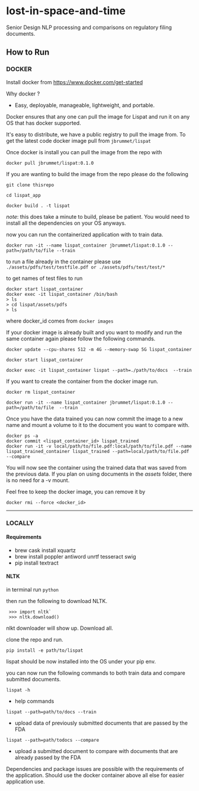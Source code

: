 # lost-in-space-and-time
Senior Design NLP processing and comparisons on regulatory filing documents. 

## How to Run

### DOCKER

Install docker from  https://www.docker.com/get-started


Why docker ?

* Easy, deployable, manageable, lightweight, and portable. 


Docker ensures that any one can pull the image for Lispat and run it on any OS that has docker supported. 

It's easy to distribute, we have a public registry to pull the image from. To get the latest code docker image pull from `jbrummet/lispat`

Once docker is install you can pull the image from the repo with

```
docker pull jbrummet/lispat:0.1.0
```


If you are wanting to build the image from the repo please do the following 

```
git clone thisrepo

cd lispat_app

docker build . -t lispat

```

*note*: this does take a minute to build, please be patient. You would need to install all the dependencies on your OS anyways.

now you can run the containerized application with to train data.

`docker run -it --name lispat_container jbrummet/lispat:0.1.0 --path=/path/to/file --train`

to run a file already in the container please use `./assets/pdfs/test/testfile.pdf or ./assets/pdfs/test/test/*`

to get names of test files to run 
```
docker start lispat_container
docker exec -it lispat_container /bin/bash
> ls 
> cd lispat/assets/pdfs
> ls
 ```

where docker_id comes from `docker images`

If your docker image is already built and you want to modify and run the same container again please follow the following commands.

`docker update --cpu-shares 512 -m 4G --memory-swap 5G lispat_container`

`docker start lispat_container`

`docker exec -it lispat_container lispat --path=./path/to/docs  --train`


If you want to create the container from the docker image run.

`docker rm lispat_container`

`docker run -it --name lispat_container jbrummet/lispat:0.1.0 --path=/path/to/file  --train`

Once you have the data trained you can now commit the image to a new name and mount a volume to it to the document you want to compare with. 

```
docker ps -a
docker commit <lispat_container_id> lispat_trained
docker run -it -v local/path/to/file.pdf:local/path/to/file.pdf --name lispat_trained_container lispat_trained --path=local/path/to/file.pdf --compare
```

You will now see the container using the trained data that was saved from the previous data.
If you plan on using documents in the *assets* folder, there is no need for a -v mount.  


Feel free to keep the docker image, you can remove it by

`docker rmi --force <docker_id>`

---

### LOCALLY

#### Requirements

* brew cask install xquartz
* brew install poppler antiword unrtf tesseract swig
* pip install textract

#### NLTK

in terminal run `python`

then run the following to download NLTK.

```
 >>> import nltk`
 >>> nltk.download()
```

nlkt downloader will show up. Download all. 

clone the repo and run.

`pip install -e path/to/lispat`


lispat should be now installed into the OS under your pip env.


you can now run the following commands to both train data and compare submitted documents.


`lispat -h`
* help commands

`lispat --path=path/to/docs --train`
* upload data of previously submitted documents that are passed by the FDA

`lispat --path=path/todocs --compare`
* upload a submitted document to compare with documents that are already passed by the FDA


Dependencies and package issues are possible with the requirements of the application. 
Should use the docker container above all else for easier application use. 



